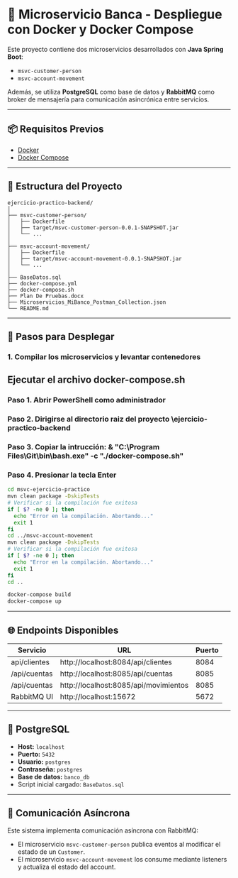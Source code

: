 
# 🏦 Microservicio Banca - Despliegue con Docker y Docker Compose

Este proyecto contiene dos microservicios desarrollados con **Java Spring Boot**:

- `msvc-customer-person`
- `msvc-account-movement`

Además, se utiliza **PostgreSQL** como base de datos y **RabbitMQ** como broker de mensajería para comunicación asincrónica entre servicios.

---

## 📦 Requisitos Previos

- [Docker](https://docs.docker.com/get-docker/)
- [Docker Compose](https://docs.docker.com/compose/)

---

## 🧱 Estructura del Proyecto

```
ejercicio-practico-backend/
│
├── msvc-customer-person/
│   ├── Dockerfile
│   ├── target/msvc-customer-person-0.0.1-SNAPSHOT.jar
│   └── ...
│
├── msvc-account-movement/
│   ├── Dockerfile
│   ├── target/msvc-account-movement-0.0.1-SNAPSHOT.jar
│   └── ...
│
├── BaseDatos.sql
├── docker-compose.yml
├── docker-compose.sh
├── Plan De Pruebas.docx
├── Microservicios_MiBanco_Postman_Collection.json
└── README.md
```

---

## 🚀 Pasos para Desplegar

### 1. Compilar los microservicios y levantar contenedores

## Ejecutar el archivo docker-compose.sh
### Paso 1. Abrir PowerShell como administrador 
### Paso 2. Dirigirse al directorio raiz del proyecto \ejercicio-practico-backend
### Paso 3. Copiar la intrucción: & "C:\Program Files\Git\bin\bash.exe" -c "./docker-compose.sh"
### Paso 4. Presionar la tecla Enter
```bash
cd msvc-ejercicio-practico
mvn clean package -DskipTests
# Verificar si la compilación fue exitosa
if [ $? -ne 0 ]; then
  echo "Error en la compilación. Abortando..."
  exit 1
fi
cd ../msvc-account-movement
mvn clean package -DskipTests
# Verificar si la compilación fue exitosa
if [ $? -ne 0 ]; then
  echo "Error en la compilación. Abortando..."
  exit 1
fi
cd ..

docker-compose build
docker-compose up
```

---

## 🌐 Endpoints Disponibles

| Servicio         | URL                                   | Puerto        |
|------------------|---------------------------------------|---------------|
| api/clientes  | http://localhost:8084/api/clientes    | 8084          |
| /api/cuentas | http://localhost:8085/api/cuentas     | 8085          |
| /api/cuentas | http://localhost:8085/api/movimientos | 8085          |
| RabbitMQ UI      | http://localhost:15672                | 5672 |

---

## 🐘 PostgreSQL

- **Host:** `localhost`
- **Puerto:** `5432`
- **Usuario:** `postgres`
- **Contraseña:** `postgres`
- **Base de datos:** `banco_db`
- Script inicial cargado: `BaseDatos.sql`

---

## 🔁 Comunicación Asíncrona

Este sistema implementa comunicación asíncrona con RabbitMQ:

- El microservicio `msvc-customer-person` publica eventos al modificar el estado de un `Customer`.
- El microservicio `msvc-account-movement` los consume mediante listeners y actualiza el estado del account.
